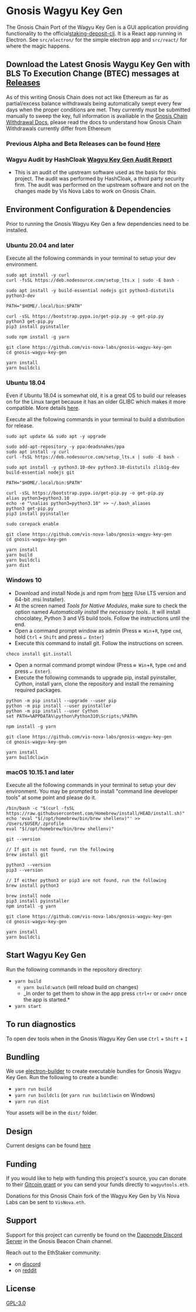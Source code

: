 # Gnosis Wagyu Key Gen

The Gnosis Chain Port of the Wagyu Key Gen is a GUI application providing functionality to the official[staking-deposit-cli](https://github.com/ethereum/staking-deposit-cli). It is a React app running in Electron.  See `src/electron/` for the simple electron app and `src/react/` for where the magic happens.

## Download the Latest Gnosis Waygu Key Gen with BLS To Execution Change (BTEC) messages at [Releases](https://github.com/vis-nova-labs/Gnosis-Wagyu-Key-Gen)

As of this writing Gnosis Chain does not act like Ethereum as far as partial/excess balance withdrawals being automatically swept every few days when the proper conditions are met. They currently must be submitted manually to sweep the key, full information is availiable in the [Gnosis Chain Withdrawal Docs](https://docs.gnosischain.com/node/management/withdrawals), please read the docs to understand how Gnosis Chain Withdrawals currently differ from Ethereum

### Previous Alpha and Beta Releases can be found [Here](https://github.com/alexpeterson91/wagyu-key-gen/releases)

### Wagyu Audit by HashCloak [Wagyu Key Gen Audit Report](https://github.com/stake-house/wagyu-key-gen/files/7693548/Wagyu.Key.Gen.Audit.Report.pdf)

- This is an audit of the upstream software used as the basis for this project.  The audit was performed by HashCloak, a third party security firm.  The audit was performed on the upstream software and not on the changes made by Vis Nova Labs to work on Gnosis Chain.

## Environment Configuration & Dependencies

Prior to running the Gnosis Wagyu Key Gen a few dependencies need to be installed.

### Ubuntu 20.04 and later

Execute all the following commands in your terminal to setup your dev environment.

```console
sudo apt install -y curl
curl -fsSL https://deb.nodesource.com/setup_lts.x | sudo -E bash -

sudo apt install -y build-essential nodejs git python3-distutils python3-dev

PATH="$HOME/.local/bin:$PATH"

curl -sSL https://bootstrap.pypa.io/get-pip.py -o get-pip.py
python3 get-pip.py
pip3 install pyinstaller

sudo npm install -g yarn

git clone https://github.com/vis-nova-labs/gnosis-wagyu-key-gen
cd gnosis-wagyu-key-gen

yarn install
yarn buildcli
```

### Ubuntu 18.04

Even if Ubuntu 18.04 is somewhat old, it is a great OS to build our releases on for the Linux target because it has an older GLIBC which makes it more compatible. More details [here](https://pyinstaller.readthedocs.io/en/stable/usage.html#making-gnu-linux-apps-forward-compatible).

Execute all the following commands in your terminal to build a distribution for release.

```console
sudo apt update && sudo apt -y upgrade

sudo add-apt-repository -y ppa:deadsnakes/ppa
sudo apt install -y curl
curl -fsSL https://deb.nodesource.com/setup_lts.x | sudo -E bash -

sudo apt install -y python3.10-dev python3.10-distutils zlib1g-dev build-essential nodejs git

PATH="$HOME/.local/bin:$PATH"

curl -sSL https://bootstrap.pypa.io/get-pip.py -o get-pip.py
alias python3=python3.10
echo -e "\nalias python3=python3.10" >> ~/.bash_aliases
python3 get-pip.py
pip3 install pyinstaller

sudo corepack enable

git clone https://github.com/vis-nova-labs/gnosis-wagyu-key-gen
cd gnosis-wagyu-key-gen

yarn install
yarn build
yarn buildcli
yarn dist
```

### Windows 10

- Download and install Node.js and npm from [here](https://nodejs.org/en/download/) (Use LTS version and 64-bit .msi Installer).
- At the screen named *Tools for Native Modules*, make sure to check the option named *Automatically install the necessary tools.*. It will install chocolatey, Python 3 and VS build tools. Follow the instructions until the end.
- Open a command prompt window as admin (Press `⊞ Win`+`R`, type `cmd`, hold `Ctrl` + `Shift` and press `↵ Enter`)
- Execute this command to install git. Follow the instructions on screen.

```console
choco install git.install
```

- Open a normal command prompt window (Press `⊞ Win`+`R`, type `cmd` and press `↵ Enter`).
- Execute the following commands to upgrade pip, install pyinstaller, Cython, install yarn, clone the repository and install the remaining required packages.

```console
python -m pip install --upgrade --user pip
python -m pip install --user pyinstaller
python -m pip install --user Cython
set PATH=%APPDATA%\python\Python310\Scripts;%PATH%

npm install -g yarn

git clone https://github.com/vis-nova-labs/gnosis-wagyu-key-gen
cd gnosis-wagyu-key-gen

yarn install
yarn buildcliwin
```

### macOS 10.15.1 and later

Execute all the following commands in your terminal to setup your dev environment.  You may be prompted to install "command line developer tools" at some point and please do it.

```console
/bin/bash -c "$(curl -fsSL https://raw.githubusercontent.com/Homebrew/install/HEAD/install.sh)"
echo 'eval "$(/opt/homebrew/bin/brew shellenv)"' >> /Users/$USER/.zprofile
eval "$(/opt/homebrew/bin/brew shellenv)"

git --version

// If git is not found, run the following
brew install git

python3 --version
pip3 --version

// If either python3 or pip3 are not found, run the following
brew install python3

brew install node
pip3 install pyinstaller
npm install -g yarn

git clone https://github.com/vis-nova-labs/gnosis-wagyu-key-gen
cd gnosis-wagyu-key-gen

yarn install
yarn buildcli
```

## Start Wagyu Key Gen

Run the following commands in the repository directory:

- `yarn build`
  - `yarn build:watch` (will reload build on changes)
  - _In order to get them to show in the app press `ctrl+r` or `cmd+r` once the app is started.*
- `yarn start`

## To run diagnostics

To open dev tools when in the Gnosis Wagyu Key Gen use `Ctrl` + `Shift` + `I`

## Bundling

We use [electron-builder](https://www.electron.build/) to create executable bundles for Gnosis Wagyu Key Gen.  Run the following to create a bundle:

- `yarn run build`
- `yarn run buildcli` (or `yarn run buildcliwin` on Windows)
- `yarn run dist`

Your assets will be in the `dist/` folder.

## Design

Current designs can be found [here](https://github.com/gnosischain/media-kit)

## Funding

If you would like to help with funding this project's source, you can donate to their [Gitcoin grant](https://gitcoin.co/grants/2112/stakehouse-wagyu-tooling-suite-easy-to-use-tools-) or you can send your funds directly to `wagyutools.eth`.

Donations for this Gnosis Chain fork of the Wagyu Key Gen by Vis Nova Labs can be sent to `VisNova.eth`.

## Support

Support for this project can currently be found on the [Dappnode Discord Server](https://discord.gg/dappnode) in the Gnosis Beacon Chain channel.

Reach out to the EthStaker community:

- on [discord](https://discord.io/ethstaker)
- on [reddit](https://www.reddit.com/r/ethstaker/)

## License

[GPL-3.0](LICENSE)
